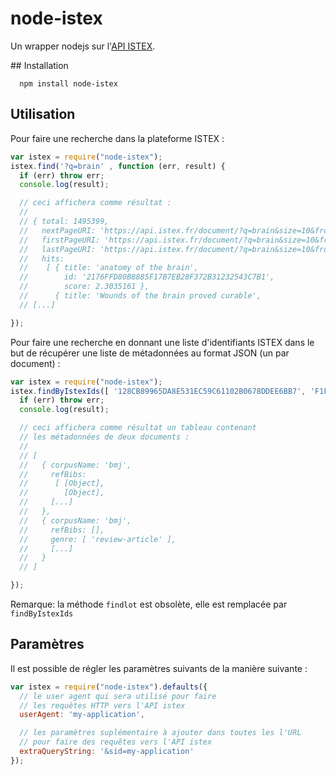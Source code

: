 # node-istex

Un wrapper nodejs sur l'[API ISTEX](https://api.istex.fr).

## Installation

```shell
  npm install node-istex
```


## Utilisation


Pour faire une recherche dans la plateforme ISTEX :

```javascript
var istex = require("node-istex");
istex.find('?q=brain' , function (err, result) {
  if (err) throw err;
  console.log(result);

  // ceci affichera comme résultat :
  // 
  // { total: 1495399,
  //   nextPageURI: 'https://api.istex.fr/document/?q=brain&size=10&from=10',
  //   firstPageURI: 'https://api.istex.fr/document/?q=brain&size=10&from=0',
  //   lastPageURI: 'https://api.istex.fr/document/?q=brain&size=10&from=1495389',
  //   hits: 
  //    [ { title: 'anatomy of the brain',
  //        id: '2176FFD80B8885F17B7EB28F372B31232543C7B1',
  //        score: 2.3035161 },
  //      { title: 'Wounds of the brain proved curable',
  // [...]

});
```


Pour faire une recherche en donnant une liste d'identifiants ISTEX dans le but de récupérer une liste de métadonnées au format JSON (un par document) :

```javascript
var istex = require("node-istex");
istex.findByIstexIds([ '128CB89965DA8E531EC59C61102B0678DDEE6BB7', 'F1F927C3A43BC42B161D4BBEC3DD7719001E0429' ], function (err, result) {
  if (err) throw err;
  console.log(result);

  // ceci affichera comme résultat un tableau contenant
  // les métadonnées de deux documents :
  // 
  // [
  //   { corpusName: 'bmj',
  //     refBibs: 
  //      [ [Object],
  //        [Object],
  //     [...]
  //   },
  //   { corpusName: 'bmj',
  //     refBibs: [],
  //     genre: [ 'review-article' ],
  //     [...]
  //   }
  // ]

});
```

Remarque: la méthode ``findlot`` est obsolète, elle est remplacée par ``findByIstexIds``



## Paramètres

Il est possible de régler les paramètres suivants de la manière suivante :

```javascript
var istex = require("node-istex").defaults({
  // le user agent qui sera utilisé pour faire 
  // les requêtes HTTP vers l'API istex
  userAgent: 'my-application',

  // les paramètres suplémentaire à ajouter dans toutes les l'URL
  // pour faire des requêtes vers l'API istex
  extraQueryString: '&sid=my-application'
});
```